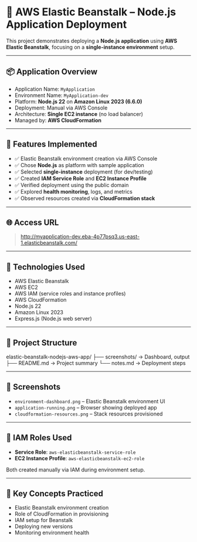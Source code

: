 
# 🚀 AWS Elastic Beanstalk – Node.js Application Deployment

This project demonstrates deploying a **Node.js application** using **AWS Elastic Beanstalk**, focusing on a **single-instance environment** setup.

---

## 📦 Application Overview

- Application Name: `MyApplication`
- Environment Name: `MyApplication-dev`
- Platform: **Node.js 22** on **Amazon Linux 2023 (6.6.0)**
- Deployment: Manual via AWS Console
- Architecture: **Single EC2 instance** (no load balancer)
- Managed by: **AWS CloudFormation**

---

## 🧰 Features Implemented

- ✅ Elastic Beanstalk environment creation via AWS Console
- ✅ Chose **Node.js** as platform with sample application
- ✅ Selected **single-instance** deployment (for dev/testing)
- ✅ Created **IAM Service Role** and **EC2 Instance Profile**
- ✅ Verified deployment using the public domain
- ✅ Explored **health monitoring**, logs, and metrics
- ✅ Observed resources created via **CloudFormation stack**

---

## 🌐 Access URL

> http://myapplication-dev.eba-4p77psq3.us-east-1.elasticbeanstalk.com/

---

## 🧠 Technologies Used

- AWS Elastic Beanstalk
- AWS EC2
- AWS IAM (service roles and instance profiles)
- AWS CloudFormation
- Node.js 22
- Amazon Linux 2023
- Express.js (Node.js web server)

---

## 📁 Project Structure

elastic-beanstalk-nodejs-aws-app/
├── screenshots/ → Dashboard, output
├── README.md → Project summary
└── notes.md → Deployment steps

---

## 📸 Screenshots

- `environment-dashboard.png` – Elastic Beanstalk environment UI
- `application-running.png` – Browser showing deployed app
- `cloudformation-resources.png` – Stack resources provisioned

---

## 🔐 IAM Roles Used

- **Service Role**: `aws-elasticbeanstalk-service-role`
- **EC2 Instance Profile**: `aws-elasticbeanstalk-ec2-role`

Both created manually via IAM during environment setup.

---

## 📌 Key Concepts Practiced

- Elastic Beanstalk environment creation
- Role of CloudFormation in provisioning
- IAM setup for Beanstalk
- Deploying new versions
- Monitoring environment health


